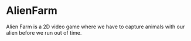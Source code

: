 # AlienFarm
 Alien Farm is a 2D video game where we have to capture animals with our alien before we run out of time.
